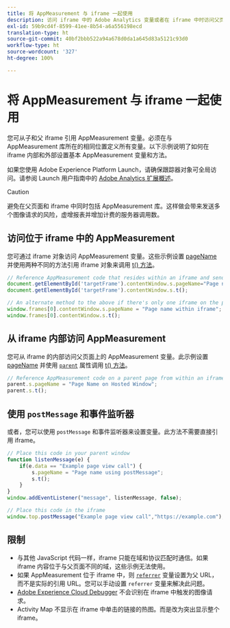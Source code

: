 ```yaml
---
title: 将 AppMeasurement 与 iframe 一起使用
description: 访问 iframe 中的 Adobe Analytics 变量或者在 iframe 中时访问父页面
exl-id: 59b9cd4f-8599-41ee-8b54-a6a556198ecd
translation-type: ht
source-git-commit: 40bf2bbb522a94a678d0da1a645d83a5121c93d0
workflow-type: ht
source-wordcount: '327'
ht-degree: 100%

---
```


# 将 AppMeasurement 与 iframe 一起使用

您可从子和父 iframe 引用 AppMeasurement 变量。必须在与 AppMeasurement 库所在的相同位置定义所有变量。以下示例说明了如何在 iframe 内部和外部设置基本 AppMeasurement 变量和方法。

如果您使用 Adobe Experience Platform Launch，请确保跟踪器对象可全局访问。请参阅 Launch 用户指南中的 [Adobe Analytics 扩展概述](https://docs.adobe.com/content/help/zh-Hans/launch/using/extensions-ref/adobe-extension/analytics-extension/overview.html)。

>[!CAUTION]
>
>避免在父页面和 iframe 中同时包括 AppMeasurement 库。这样做会带来发送多个图像请求的风险，虚增报表并增加计费的服务器调用数。

## 访问位于 iframe 中的 AppMeasurement

您可通过 iframe 对象访问 AppMeasurement 变量。这些示例设置 [pageName](../vars/page-vars/pagename.md) 并使用两种不同的方法引用 iframe 对象来调用 [t() 方法](../vars/functions/t-method.md)。

```js
// Reference AppMeasurement code that resides within an iframe and send an image request
document.getElementById('targetFrame').contentWindow.s.pageName="Page name within iframe";
document.getElementById('targetFrame').contentWindow.s.t();

// An alternate method to the above if there's only one iframe on the page
window.frames[0].contentWindow.s.pageName = "Page name within iframe";
window.frames[0].contentWindow.s.t();
```

## 从 iframe 内部访问 AppMeasurement

您可从 iframe 的内部访问父页面上的 AppMeasurement 变量。此示例设置 [pageName](../vars/page-vars/pagename.md) 并使用 [`parent`](https://www.w3schools.com/jsref/prop_win_parent.asp) 属性调用 [t() 方法](../vars/functions/t-method.md)。

```js
// Reference AppMeasurement code on a parent page from within an iframe and send an image request
parent.s.pageName = "Page Name on Hosted Window";
parent.s.t();
```

## 使用 `postMessage` 和事件监听器

或者，您可以使用 `postMessage` 和事件监听器来设置变量。此方法不需要直接引用 iframe。

```js
// Place this code in your parent window
function listenMessage(e) {
    if(e.data == "Example page view call") {
        s.pageName = "Page name using postMessage";
        s.t();
    }
}
window.addEventListener("message", listenMessage, false);

// Place this code in the iframe
window.top.postMessage("Example page view call","https://example.com");
```

## 限制

* 与其他 JavaScript 代码一样，iframe 只能在域和协议匹配时通信。如果 iframe 内容位于与父页面不同的域，这些示例无法使用。
* 如果 AppMeasurement 位于 iframe 中，则 [`referrer`](../vars/page-vars/referrer.md) 变量设置为父 URL，而不是实际的引用 URL。您可以手动设置 `referrer` 变量来解决此问题。
* [Adobe Experience Cloud Debugger](https://docs.adobe.com/content/help/zh-Hans/debugger/using/experience-cloud-debugger.html) 不会识别在 iframe 中触发的图像请求。
* Activity Map 不显示在 iframe 中单击的链接的热图。而是改为突出显示整个 iframe。
